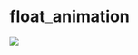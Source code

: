 # float_animation
![](https://previews.dropbox.com/p/orig/AARAQlkNZukXkCMVzuL_TNYEXv7mU5BWSO-50IUgIS3XrBAJYDJcfmfLlkv6mVOmh_VbebzD1E_HKuJFSvdQWkBxka4e20iiwUvIKxeJN3qLay5qFtfCHVMQfjJ5k8BfGD766Nr3D3USpBilQdFX8INUimHqVXkPddBv3flZvFv0U0miLwcrYWHNo6OO8ohE7pvYGJqTBT_WeJ2iZpdUWrH8/p.gif?size=2048x1536&size_mode=3)
